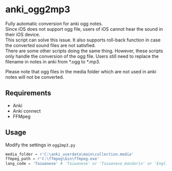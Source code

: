 # anki_ogg2mp3
Fully automatic conversion for anki ogg notes.  
Since iOS does not support ogg file, users of iOS cannot hear the sound in their iOS device.  
This script can solve this issue. It also supports roll-back function in case the converted sound files are not satisfied.  
There are some other scripts doing the same thing. However, these scripts only handle the conversion of the ogg file. Users still need to replace the filename in notes in anki from *.ogg to *.mp3.  

Please note that ogg files in the media folder which are not used in anki notes will not be converted.

## Requirements
- Anki
- Anki connect
- FFMpeg

## Usage
Modify the settings in `ogg2mp3.py`
``` python
media_folder = r'C:\anki_userdata\main\collection.media'
ffmpeg_path = r'C:\ffmpeg\bin\ffmpeg.exe'
lang_code = 'Taiwanese' # 'Taiwanese' or 'Taiwanese_mandarin' or 'English'
```